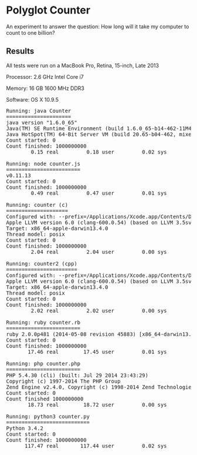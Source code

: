 # Polyglot Counter

An experiment to answer the question: How long will it take my computer to count to one billion?

## Results

All tests were run on a MacBook Pro, Retina, 15-inch, Late 2013

Processor: 2.6 GHz Intel Core i7

Memory: 16 GB 1600 MHz DDR3

Software: OS X 10.9.5

<pre>
Running: java Counter
=====================
java version "1.6.0_65"
Java(TM) SE Runtime Environment (build 1.6.0_65-b14-462-11M4609)
Java HotSpot(TM) 64-Bit Server VM (build 20.65-b04-462, mixed mode)
Count started: 0
Count finished: 1000000000
        0.15 real         0.18 user         0.02 sys

Running: node counter.js
========================
v0.11.13
Count started: 0
Count finished: 1000000000
        0.49 real         0.47 user         0.01 sys

Running: counter (c)
====================
Configured with: --prefix=/Applications/Xcode.app/Contents/Developer/usr --with-gxx-include-dir=/usr/include/c++/4.2.1
Apple LLVM version 6.0 (clang-600.0.54) (based on LLVM 3.5svn)
Target: x86_64-apple-darwin13.4.0
Thread model: posix
Count started: 0
Count finished: 1000000000
        2.04 real         2.04 user         0.00 sys

Running: counter2 (cpp)
=======================
Configured with: --prefix=/Applications/Xcode.app/Contents/Developer/usr --with-gxx-include-dir=/usr/include/c++/4.2.1
Apple LLVM version 6.0 (clang-600.0.54) (based on LLVM 3.5svn)
Target: x86_64-apple-darwin13.4.0
Thread model: posix
Count started: 0
Count finished: 1000000000
        2.02 real         2.02 user         0.00 sys

Running: ruby counter.rb
========================
ruby 2.0.0p481 (2014-05-08 revision 45883) [x86_64-darwin13.4.0]
Count started: 0
Count finished: 1000000000
       17.46 real        17.45 user         0.01 sys

Running: php counter.php
========================
PHP 5.4.30 (cli) (built: Jul 29 2014 23:43:29) 
Copyright (c) 1997-2014 The PHP Group
Zend Engine v2.4.0, Copyright (c) 1998-2014 Zend Technologies
Count started: 0
Count finished 1000000000
       18.73 real        18.72 user         0.00 sys

Running: python3 counter.py
===========================
Python 3.4.2
Count started: 0
Count finished: 1000000000
      117.47 real       117.44 user         0.02 sys
</pre>
